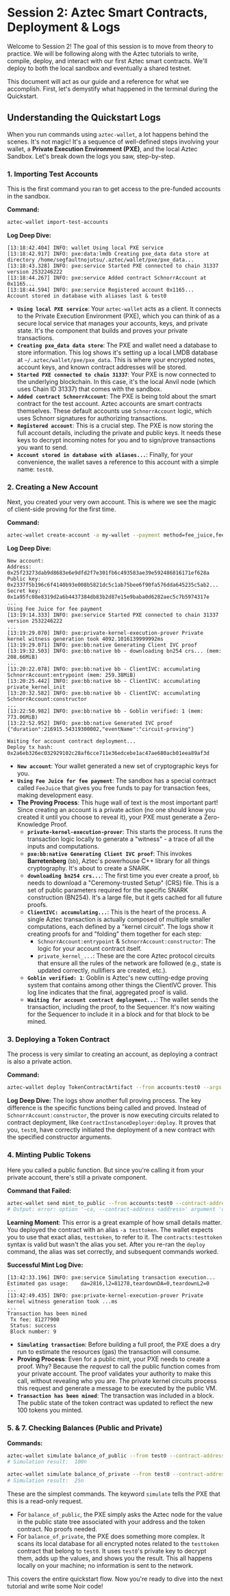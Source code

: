 # Session 2: Aztec Smart Contracts, Deployment & Logs

Welcome to Session 2! The goal of this session is to move from theory to practice. We will be following along with the Aztec tutorials to write, compile, deploy, and interact with our first Aztec smart contracts. We'll deploy to both the local sandbox and eventually a shared testnet.

This document will act as our guide and a reference for what we accomplish. First, let's demystify what happened in the terminal during the Quickstart.

## Understanding the Quickstart Logs

When you run commands using `aztec-wallet`, a lot happens behind the scenes. It's not magic! It's a sequence of well-defined steps involving your wallet, a **Private Execution Environment (PXE)**, and the local Aztec Sandbox. Let's break down the logs you saw, step-by-step.

### 1. Importing Test Accounts

This is the first command you ran to get access to the pre-funded accounts in the sandbox.

**Command:**
```bash
aztec-wallet import-test-accounts
```

**Log Deep Dive:**
```log
[13:18:42.404] INFO: wallet Using local PXE service
[13:18:42.917] INFO: pxe:data:lmdb Creating pxe_data data store at directory /home/segfaultnojutsu/.aztec/wallet/pxe/pxe_data...
[13:18:43.328] INFO: pxe:service Started PXE connected to chain 31337 version 2532246222
[13:18:44.267] INFO: pxe:service Added contract SchnorrAccount at 0x1165...
[13:18:44.594] INFO: pxe:service Registered account 0x1165...
Account stored in database with aliases last & test0
```
*   **`Using local PXE service`**: Your `aztec-wallet` acts as a client. It connects to the Private Execution Environment (PXE), which you can think of as a secure local service that manages your accounts, keys, and private state. It's the component that builds and proves your private transactions.
*   **`Creating pxe_data data store`**: The PXE and wallet need a database to store information. This log shows it's setting up a local LMDB database at `~/.aztec/wallet/pxe/pxe_data`. This is where your encrypted notes, account keys, and known contract addresses will be stored.
*   **`Started PXE connected to chain 31337`**: Your PXE is now connected to the underlying blockchain. In this case, it's the local Anvil node (which uses Chain ID 31337) that comes with the sandbox.
*   **`Added contract SchnorrAccount`**: The PXE is being told about the smart contract for the test account. Aztec accounts are smart contracts themselves. These default accounts use `SchnorrAccount` logic, which uses Schnorr signatures for authorizing transactions.
*   **`Registered account`**: This is a crucial step. The PXE is now storing the full account details, including the private and public keys. It needs these keys to decrypt incoming notes for you and to sign/prove transactions you want to send.
*   **`Account stored in database with aliases...`**: Finally, for your convenience, the wallet saves a reference to this account with a simple name: `test0`.

### 2. Creating a New Account

Next, you created your very own account. This is where we see the magic of client-side proving for the first time.

**Command:**
```bash
aztec-wallet create-account -a my-wallet --payment method=fee_juice,feePayer=test0
```

**Log Deep Dive:**
```log
New account:
Address:         0x25f23273dab9d8683e6e9dfd2f7e301fb6c493583ae39e592486816171ef628a
Public key:      0x2337f5b196c6f4140b93e008b5821dc5c1ab75bee6f90fa576dda645235c5ab2...
Secret key:     0x1a95fc08e8319d2a6b4437384db83b2d87e15e9baba0d6282aec5c7b5974317e
...
Using Fee Juice for fee payment
[13:19:14.333] INFO: pxe:service Started PXE connected to chain 31337 version 2532246222
...
[13:19:29.070] INFO: pxe:private-kernel-execution-prover Private kernel witness generation took 4092.1016139999992ms
[13:19:29.071] INFO: pxe:bb:native Generating Client IVC proof
[13:19:32.503] INFO: pxe:bb:native bb - downloading bn254 crs... (mem: 208.66MiB)
...
[13:20:22.078] INFO: pxe:bb:native bb - ClientIVC: accumulating SchnorrAccount:entrypoint (mem: 259.38MiB)
[13:20:25.442] INFO: pxe:bb:native bb - ClientIVC: accumulating private_kernel_init
[13:20:32.582] INFO: pxe:bb:native bb - ClientIVC: accumulating SchnorrAccount:constructor
...
[13:22:50.982] INFO: pxe:bb:native bb - Goblin verified: 1 (mem: 773.06MiB)
[13:22:52.952] INFO: pxe:bb:native Generated IVC proof {"duration":216915.54319300002,"eventName":"circuit-proving"}

Waiting for account contract deployment...
Deploy tx hash:  0x2a6eb326ec032929102c28af6cce711e36edcebe1ac47ae680acb01eea89af3d
```
*   **`New account`**: Your wallet generated a new set of cryptographic keys for you.
*   **`Using Fee Juice for fee payment`**: The sandbox has a special contract called `FeeJuice` that gives you free funds to pay for transaction fees, making development easy.
*   **The Proving Process**: This huge wall of text is the most important part! Since creating an account is a private action (no one should know you created it until you choose to reveal it), your PXE must generate a Zero-Knowledge Proof.
    *   **`private-kernel-execution-prover`**: This starts the process. It runs the transaction logic locally to generate a "witness" - a trace of all the inputs and computations.
    *   **`pxe:bb:native Generating Client IVC proof`**: This invokes **Barretenberg** (`bb`), Aztec's powerhouse C++ library for all things cryptography. It's about to create a SNARK.
    *   **`downloading bn254 crs...`**: The first time you ever create a proof, `bb` needs to download a "Ceremony-trusted Setup" (CRS) file. This is a set of public parameters required for the specific SNARK construction (BN254). It's a large file, but it gets cached for all future proofs.
    *   **`ClientIVC: accumulating...`**: This is the heart of the process. A single Aztec transaction is actually composed of multiple smaller computations, each defined by a "kernel circuit". The logs show it creating proofs for and "folding" them together for each step:
        *   `SchnorrAccount:entrypoint` & `SchnorrAccount:constructor`: The logic for your account contract itself.
        *   `private_kernel_...`: These are the core Aztec protocol circuits that ensure all the rules of the network are followed (e.g., state is updated correctly, nullifiers are created, etc.).
    *   **`Goblin verified: 1`**: Goblin is Aztec's new cutting-edge proving system that contains among other things the ClientIVC prover. This log line indicates that the final, aggregated proof is valid.
    *   **`Waiting for account contract deployment...`**: The wallet sends the transaction, including the proof, to the Sequencer. It's now waiting for the Sequencer to include it in a block and for that block to be mined.

### 3. Deploying a Token Contract

The process is very similar to creating an account, as deploying a contract is also a private action.

**Command:**
```bash
aztec-wallet deploy TokenContractArtifact --from accounts:test0 --args accounts:test0 TestToken TST 18 -a testtoken
```
**Log Deep Dive:**
The logs show another full proving process. The key difference is the specific functions being called and proved. Instead of `SchnorrAccount:constructor`, the prover is now executing circuits related to contract deployment, like `ContractInstanceDeployer:deploy`. It proves that you, `test0`, have correctly initiated the deployment of a new contract with the specified constructor arguments.

### 4. Minting Public Tokens

Here you called a public function. But since you're calling it from your private account, there's still a private component.

**Command that Failed:**
```bash
aztec-wallet send mint_to_public --from accounts:test0 --contract-address contracts:testtoken --args accounts:test0 100
# Output: error: option '-ca, --contract-address <address>' argument 'contracts:testtoken' is invalid. Invalid address: contracts:testtoken
```
**Learning Moment**: This error is a great example of how small details matter. You deployed the contract with an alias `-a testtoken`. The wallet expects you to use that exact alias, `testtoken`, to refer to it. The `contracts:testtoken` syntax is valid but wasn't the alias you set. After you re-ran the `deploy` command, the alias was set correctly, and subsequent commands worked.

**Successful Mint Log Dive:**
```log
[13:42:33.196] INFO: pxe:service Simulating transaction execution...
Estimated gas usage:    da=2816,l2=81278,teardownDA=0,teardownL2=0
...
[13:42:49.435] INFO: pxe:private-kernel-execution-prover Private kernel witness generation took ...ms
...
Transaction has been mined
 Tx fee: 81277900
 Status: success
 Block number: 9
```
*   **`Simulating transaction`**: Before building a full proof, the PXE does a dry run to estimate the resources (gas) the transaction will consume.
*   **Proving Process**: Even for a public mint, your PXE needs to create a proof. Why? Because the *request* to call the public function comes from your private account. The proof validates your authority to make this call, without revealing who you are. The private kernel circuits process this request and generate a message to be executed by the public VM.
*   **`Transaction has been mined`**: The transaction was included in a block. The public state of the token contract was updated to reflect the new 100 tokens you minted.

### 5. & 7. Checking Balances (Public and Private)

**Commands:**
```bash
aztec-wallet simulate balance_of_public --from test0 --contract-address testtoken --args accounts:test0
# Simulation result:  100n

aztec-wallet simulate balance_of_private --from test0 --contract-address testtoken --args accounts:test0
# Simulation result:  25n
```
These are the simplest commands. The keyword `simulate` tells the PXE that this is a read-only request.
*   For `balance_of_public`, the PXE simply asks the Aztec node for the value in the public state tree associated with your address and the token contract. No proofs needed.
*   For `balance_of_private`, the PXE does something more complex. It scans its local database for all encrypted notes related to the `testtoken` contract that belong to `test0`. It uses `test0`'s private key to decrypt them, adds up the values, and shows you the result. This all happens locally on your machine; no information is sent to the network.

This covers the entire quickstart flow. Now you're ready to dive into the next tutorial and write some Noir code! 
